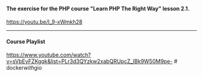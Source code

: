 #### The exercise for the PHP course "Learn PHP The Right Way" lesson 2.1.

https://youtu.be/I_9-xWmkh28

---
#### Course Playlist
https://www.youtube.com/watch?v=sVbEyFZKgqk&list=PLr3d3QYzkw2xabQRUpcZ_IBk9W50M9pe-
#   d o c k e r _ w i t h _ g i o  
 